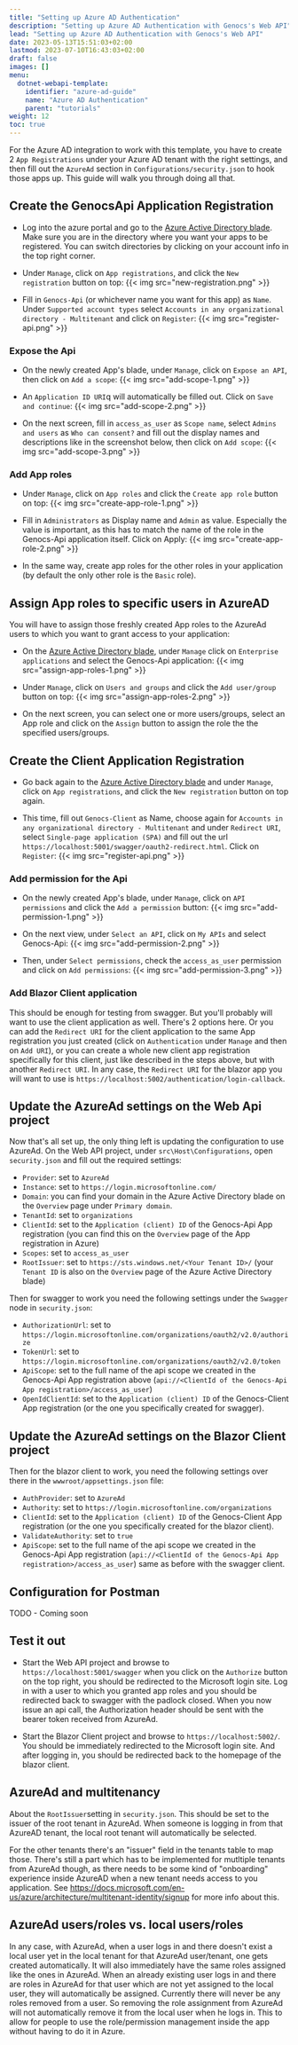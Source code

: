 ```yaml
---
title: "Setting up Azure AD Authentication"
description: "Setting up Azure AD Authentication with Genocs's Web API"
lead: "Setting up Azure AD Authentication with Genocs's Web API"
date: 2023-05-13T15:51:03+02:00
lastmod: 2023-07-10T16:43:03+02:00
draft: false
images: []
menu:
  dotnet-webapi-template:
    identifier: "azure-ad-guide"
    name: "Azure AD Authentication"
    parent: "tutorials"
weight: 12
toc: true
---
```


For the Azure AD integration to work with this template, you have to create 2 `App Registrations` under your Azure AD tenant with the right settings, and then fill out the `AzureAd` section in `Configurations/security.json` to hook those apps up. This guide will walk you through doing all that.

## Create the GenocsApi Application Registration

* Log into the azure portal and go to the [Azure Active Directory blade](https://portal.azure.com/#blade/Microsoft_AAD_IAM/ActiveDirectoryMenuBlade). Make sure you are in the directory where you want your apps to be registered. You can switch directories by clicking on your account info in the top right corner.

* Under `Manage`, click on `App registrations`, and click the `New registration` button on top:
{{< img src="new-registration.png" >}}

* Fill in `Genocs-Api` (or whichever name you want for this app) as `Name`. Under `Supported account types` select `Accounts in any organizational directory - Multitenant` and click on `Register`:
{{< img src="register-api.png" >}}

### Expose the Api

* On the newly created App's blade, under `Manage`, click on `Expose an API`, then click on `Add a scope`:
{{< img src="add-scope-1.png" >}}

* An `Application ID URI`q will automatically be filled out. Click on `Save and continue`:
{{< img src="add-scope-2.png" >}}

* On the next screen, fill in `access_as_user` as `Scope name`, select `Admins and users` as `Who can consent?` and fill out the display names and descriptions like in the screenshot below, then click on `Add scope`:
{{< img src="add-scope-3.png" >}}

### Add App roles

* Under `Manage`, click on `App roles` and click the `Create app role` button on top:
{{< img src="create-app-role-1.png" >}}

* Fill in `Administrators` as Display name and `Admin` as value. Especially the value is important, as this has to match the name of the role in the Genocs-Api application itself. Click on Apply:
{{< img src="create-app-role-2.png" >}}

* In the same way, create app roles for the other roles in your application (by default the only other role is the `Basic` role).

## Assign App roles to specific users in AzureAD

You will have to assign those freshly created App roles to the AzureAd users to which you want to grant access to your application:

* On the [Azure Active Directory blade](https://portal.azure.com/#blade/Microsoft_AAD_IAM/ActiveDirectoryMenuBlade), under `Manage` click on `Enterprise applications` and select the Genocs-Api application:
{{< img src="assign-app-roles-1.png" >}}

* Under `Manage`, click on `Users and groups` and click the `Add user/group` button on top:
{{< img src="assign-app-roles-2.png" >}}

* On the next screen, you can select one or more users/groups, select an App role and click on the `Assign` button to assign the role the the specified users/groups.

## Create the Client Application Registration

* Go back again to the [Azure Active Directory blade](https://portal.azure.com/#blade/Microsoft_AAD_IAM/ActiveDirectoryMenuBlade) and under `Manage`, click on `App registrations`, and click the `New registration` button on top again.

* This time, fill out `Genocs-Client` as Name, choose again for `Accounts in any organizational directory - Multitenant` and under `Redirect URI`, select `Single-page application (SPA)` and fill out the url `https://localhost:5001/swagger/oauth2-redirect.html`. Click on `Register`:
{{< img src="register-api.png" >}}

### Add permission for the Api

* On the newly created App's blade, under `Manage`, click on `API permissions` and click the `Add a permission` button:
{{< img src="add-permission-1.png" >}}

* On the next view, under `Select an API`, click on `My APIs` and select Genocs-Api:
{{< img src="add-permission-2.png" >}}

* Then, under `Select permissions`, check the `access_as_user` permission and click on `Add permissions`:
{{< img src="add-permission-3.png" >}}

### Add Blazor Client application

This should be enough for testing from swagger. But you'll probably will want to use the client application as well. There's 2 options here. Or you can add the `Redirect URI` for the client application to the same App registration you just created (click on `Authentication` under `Manage` and then on `Add URI`), or you can create a whole new client app registration specifically for this client, just like described in the steps above, but with another `Redirect URI`. In any case, the `Redirect URI` for the blazor app you will want to use is `https://localhost:5002/authentication/login-callback`.

## Update the AzureAd settings on the Web Api project

Now that's all set up, the only thing left is updating the configuration to use AzureAd.
On the Web API project, under `src\Host\Configurations`, open `security.json` and fill out the required settings:

* `Provider`: set to `AzureAd`
* `Instance`: set to `https://login.microsoftonline.com/`
* `Domain`: you can find your domain in the Azure Active Directory blade on the `Overview` page under `Primary domain`.
* `TenantId`: set to `organizations`
* `ClientId`: set to the `Application (client) ID` of the Genocs-Api App registration (you can find this on the `Overview` page of the App registration in Azure)
* `Scopes`: set to `access_as_user`
* `RootIssuer`: set to `https://sts.windows.net/<Your Tenant ID>/` (your `Tenant ID` is also on the `Overview` page of the Azure Active Directory blade)

Then for swagger to work you need the following settings under the `Swagger` node in `security.json`:

* `AuthorizationUrl`: set to `https://login.microsoftonline.com/organizations/oauth2/v2.0/authorize`
* `TokenUrl`: set to `https://login.microsoftonline.com/organizations/oauth2/v2.0/token`
* `ApiScope`: set to the full name of the api scope we created in the Genocs-Api App registration above (`api://<ClientId of the Genocs-Api App registration>/access_as_user`)
* `OpenIdClientId`: set to the `Application (client) ID` of the Genocs-Client App registration (or the one you specifically created for swagger).

## Update the AzureAd settings on the Blazor Client project

Then for the blazor client to work, you need the following settings over there in the `wwwroot/appsettings.json` file:

* `AuthProvider`: set to `AzureAd`
* `Authority`: set to `https://login.microsoftonline.com/organizations`
* `ClientId`: set to the `Application (client) ID` of the Genocs-Client App registration (or the one you specifically created for the blazor client).
* `ValidateAuthority`: set to `true`
* `ApiScope`: set to the full name of the api scope we created in the Genocs-Api App registration (`api://<ClientId of the Genocs-Api App registration>/access_as_user`) same as before with the swagger client.

## Configuration for Postman

TODO - Coming soon

## Test it out

* Start the Web API project and browse to `https://localhost:5001/swagger` when you click on the `Authorize` button on the top right, you should be redirected to the Microsoft login site. Log in with a user to which you granted app roles and you should be redirected back to swagger with the padlock closed. When you now issue an api call, the Authorization header should be sent with the bearer token received from AzureAd.

* Start the Blazor Client project and browse to `https://localhost:5002/`. You should be immediately redirected to the Microsoft login site. And after logging in, you should be redirected back to the homepage of the blazor client.

## AzureAd and multitenancy

About the `RootIssuer`setting in `security.json`. This should be set to the issuer of the root tenant in AzureAd. When someone is logging in from that AzureAD tenant, the local root tenant will automatically be selected.

For the other tenants there's an "issuer" field in the tenants table to map those. There's still a part which has to be implemented for mutltiple tenants from AzureAd though, as there needs to be some kind of "onboarding" experience inside AzureAD when a new tenant needs access to you application. See https://docs.microsoft.com/en-us/azure/architecture/multitenant-identity/signup for more info about this.

## AzureAd users/roles vs. local users/roles

In any case, with AzureAd, when a user logs in and there doesn't exist a local user yet in the local tenant for that AzureAd user/tenant, one gets created automatically. It will also immediately have the same roles assigned like the ones in AzureAd. When an already existing user logs in and there are roles in AzureAd for that user which are not yet assigned to the local user, they will automatically be assigned. Currently there will never be any roles removed from a user. So removing the role assignment from AzureAd will not automatically remove it from the local user when he logs in. This to allow for people to use the role/permission management inside the app without having to do it in Azure.
